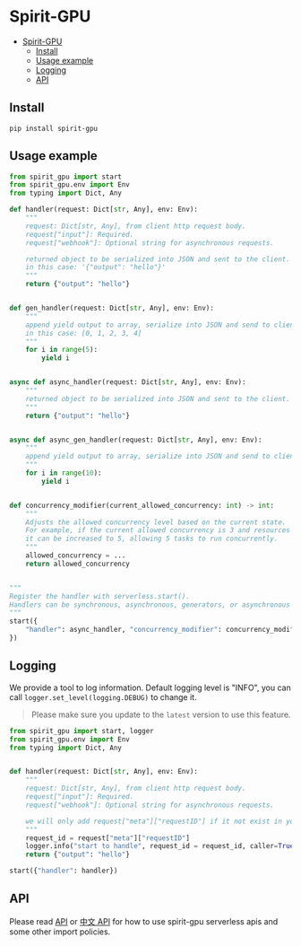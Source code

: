 # Spirit-GPU

- [Spirit-GPU](#spirit-gpu)
  - [Install](#install)
  - [Usage example](#usage-example)
  - [Logging](#logging)
  - [API](#api)

## Install
```
pip install spirit-gpu
```

## Usage example

```python
from spirit_gpu import start
from spirit_gpu.env import Env
from typing import Dict, Any

def handler(request: Dict[str, Any], env: Env):
    """
    request: Dict[str, Any], from client http request body.
    request["input"]: Required.
    request["webhook"]: Optional string for asynchronous requests.

    returned object to be serialized into JSON and sent to the client.
    in this case: '{"output": "hello"}'
    """
    return {"output": "hello"}


def gen_handler(request: Dict[str, Any], env: Env):
    """
    append yield output to array, serialize into JSON and send to client.
    in this case: [0, 1, 2, 3, 4]
    """
    for i in range(5):
        yield i


async def async_handler(request: Dict[str, Any], env: Env):
    """
    returned object to be serialized into JSON and sent to the client.
    """
    return {"output": "hello"}


async def async_gen_handler(request: Dict[str, Any], env: Env):
    """
    append yield output to array, serialize into JSON and send to client.
    """
    for i in range(10):
        yield i


def concurrency_modifier(current_allowed_concurrency: int) -> int:
    """
    Adjusts the allowed concurrency level based on the current state.
    For example, if the current allowed concurrency is 3 and resources are sufficient,
    it can be increased to 5, allowing 5 tasks to run concurrently.
    """
    allowed_concurrency = ...
    return allowed_concurrency


"""
Register the handler with serverless.start().
Handlers can be synchronous, asynchronous, generators, or asynchronous generators.
"""
start({
    "handler": async_handler, "concurrency_modifier": concurrency_modifier
})
```

## Logging
We provide a tool to log information. Default logging level is "INFO", you can call `logger.set_level(logging.DEBUG)` to change it.

> Please make sure you update to the `latest` version to use this feature.
```python
from spirit_gpu import start, logger
from spirit_gpu.env import Env
from typing import Dict, Any


def handler(request: Dict[str, Any], env: Env):
    """
    request: Dict[str, Any], from client http request body.
    request["input"]: Required.
    request["webhook"]: Optional string for asynchronous requests.

    we will only add request["meta"]["requestID"] if it not exist in your request.
    """
    request_id = request["meta"]["requestID"]
    logger.info("start to handle", request_id = request_id, caller=True)
    return {"output": "hello"}

start({"handler": handler})
```

## API
Please read [API](https://github.com/datastone-spirit/spirit-gpu/blob/main/API.md) or [中文 API](https://github.com/datastone-spirit/spirit-gpu/blob/main/API.zh.md) for how to use spirit-gpu serverless apis and some other import policies.
